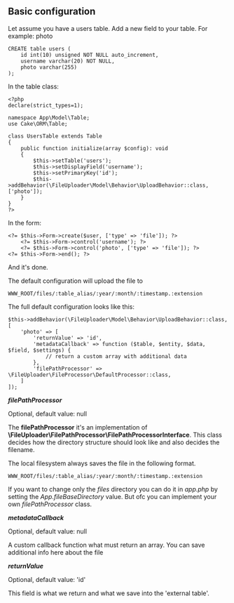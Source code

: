 ## Basic configuration

Let assume you have a users table. Add a new field to your table.
For example: photo

```
CREATE table users (
    id int(10) unsigned NOT NULL auto_increment,
    username varchar(20) NOT NULL,
    photo varchar(255)
);
```

In the table class:

```
<?php
declare(strict_types=1);

namespace App\Model\Table;
use Cake\ORM\Table;

class UsersTable extends Table
{
    public function initialize(array $config): void
    {
        $this->setTable('users');
        $this->setDisplayField('username');
        $this->setPrimaryKey('id');
        $this->addBehavior(\FileUploader\Model\Behavior\UploadBehavior::class, ['photo']);
    }
}
?>
```

In the form:

```
<?= $this->Form->create($user, ['type' => 'file']); ?>
    <?= $this->Form->control('username'); ?>
    <?= $this->Form->control('photo', ['type' => 'file']); ?>
<?= $this->Form->end(); ?>
```

And it's done.

The default configuration will upload the file to

```
WWW_ROOT/files/:table_alias/:year/:month/:timestamp.:extension
```

The full default configuration looks like this:

```
$this->addBehavior(\FileUploader\Model\Behavior\UploadBehavior::class, [
    'photo' => [
        'returnValue' => 'id',
        'metadataCallback' => function ($table, $entity, $data, $field, $settings) {
            // return a custom array with additional data
        },
        'filePathProcessor' => \FileUploader\FileProcessor\DefaultProcessor::class,
    ]
]);
```
***filePathProcessor***

Optional, default value: null

The __filePathProcessor__ it's an implementation of __\FileUploader\FilePathProcessor\FilePathProcessorInterface__.
This class decides how the directory structure should look like and also decides the filename.

The local filesystem always saves the file in the following format.

```
WWW_ROOT/files/:table_alias/:year/:month/:timestamp.:extension
```

If you want to change only the _files_ directory you can do it in _app.php_ by setting the _App.fileBaseDirectory_ value.
But ofc you can implement your own _filePathProcessor_ class.

***metadataCallback***

Optional, default value: null

A custom callback function what must return an array. You can save additional info here about the file

***returnValue***

Optional, default value: 'id'

This field is what we return and what we save into the 'external table'.
